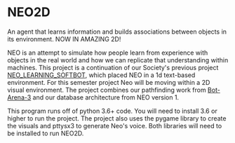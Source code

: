 # NEO2D

An agent that learns information and builds associations between objects in its environment. NOW IN AMAZING 2D!

NEO is an attempt to simulate how people learn from experience with objects in the real world and how we can replicate that understanding
within machines. This project is a continuation of our Society's previous project 
[NEO_LEARNING_SOFTBOT](https://github.com/sai-byui/NEO_Learning_Softbot), which placed NEO in a 1d text-based
environment. For this semester project Neo will be moving within a 2D visual environment. The project combines our pathfinding work from 
[Bot-Arena-3](https://github.com/sai-byui/bot-arena-3) and our database architecture from NEO version 1.

This program runs off of python 3.6+ code. You will need to install 3.6 or higher to run the project.
The project also uses the pygame library to create the visuals and pttysx3 to generate Neo's voice. Both libraries will need to be 
installed to run NEO2D.

